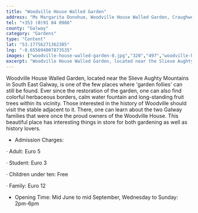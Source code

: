```yaml
---
title: "Woodville House Walled Garden"
address: "Ms Margarita Donohue, Woodville House Walled Garden, Craughwell, Co. Galway"
tel: "+353 (0)91 84 0986"
county: "Galway"
category: "Gardens"
type: "Content"
lat: "53.17756271362305"
lng: "-8.655694007873535"
images: ["woodville-house-walled-garden-0.jpg","320","497","woodville-house-walled-garden-1.jpg","262","206","woodville-house-walled-garden-4.jpg","500","333"]
excerpt: "Woodville House Walled Garden, located near the Slieve Aughty Mountains in South East Galway, is one of the few places where 'garden follies' can stil..."
---
```

<p>Woodville House Walled Garden, located near the Slieve Aughty Mountains in South East Galway, is one of the few places where 'garden follies' can still be found. Ever since the restoration of the garden, one can also find colorful herbaceous borders, calm water fountain and long-standing fruit trees within its vicinity. Those interested in the history of Woodville should visit the stable adjacent to it. There, one can learn about the two Galway families that were once the proud owners of the Woodville House. This beautiful place has interesting things in store for both gardening as well as history lovers. </p>  
    <ul> 
        <li>Admission Charges: </li> </ul> 
    <p>&middot;         Adult: Euro 5</p> 
    <p>&middot;         Student: Euro 3</p> 
    <p>&middot;         Children under ten: Free</p> 
    <p>&middot;         Family: Euro 12</p> 
    <ul> 
        <li>Opening Time: Mid June to mid September, Wednesday to Sunday: 2pm-6pm </li> </ul>